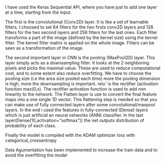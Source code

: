 I have used the Keras Sequential API, where you have just to add one layer at a time, starting from the input.

The first is the convolutional (Conv2D) layer. It is like a set of learnable filters. I choosed to set 64 filters for the two firsts conv2D layers and 128 filters for the two second layers and 256 filters for the last ones. Each filter transforms a part of the image (defined by the kernel size) using the kernel filter. The kernel filter matrix is applied on the whole image. Filters can be seen as a transformation of the image.

The second important layer in CNN is the pooling (MaxPool2D) layer. This layer simply acts as a downsampling filter. It looks at the 2 neighboring pixels and picks the maximal value. These are used to reduce computational cost, and to some extent also reduce overfitting. We have to choose the pooling size (i.e the area size pooled each time) more the pooling dimension is high, more the downsampling is important.
relu' is the rectifier (activation function max(0,x). The rectifier activation function is used to add non linearity to the network.
The Flatten layer is use to convert the final feature maps into a one single 1D vector. This flattening step is needed so that you can make use of fully connected layers after some convolutional/maxpool layers.
In the end i used the features in  fully-connected (Dense) layers which is just artificial an neural networks (ANN) classifier. In the last layer(Dense(10,activation="softmax")) the net outputs distribution of probability of each class.

Finally the model is compiled with the ADAM optimizer loss with categorical_crossentropy

Data Agumentation has been implemented to increase the train data and to avoid the overfitting the model
